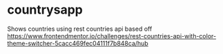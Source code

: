 # countrysapp
Shows countries using rest countries api
based off https://www.frontendmentor.io/challenges/rest-countries-api-with-color-theme-switcher-5cacc469fec04111f7b848ca/hub
